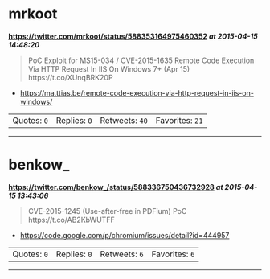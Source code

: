 # mrkoot
**https://twitter.com/mrkoot/status/588353164975460352 _at 2015-04-15 14:48:20_**
<blockquote>
PoC Exploit for  MS15-034 / CVE-2015-1635 Remote Code Execution Via HTTP Request In IIS On Windows 7+ (Apr 15) https://t.co/XUnqBRK20P
</blockquote>

* https://ma.ttias.be/remote-code-execution-via-http-request-in-iis-on-windows/

<table><tr>
<td>Quotes: <code>0</code></td>
<td>Replies: <code>0</code></td>
<td>Retweets: <code>40</code></td>
<td>Favorites: <code>21</code></td>
</tr></table>

---

# benkow_
**https://twitter.com/benkow_/status/588336750436732928 _at 2015-04-15 13:43:06_**
<blockquote>
CVE-2015-1245 (Use-after-free in PDFium) PoC https://t.co/AB2KbWUTFF
</blockquote>

* https://code.google.com/p/chromium/issues/detail?id=444957

<table><tr>
<td>Quotes: <code>0</code></td>
<td>Replies: <code>0</code></td>
<td>Retweets: <code>6</code></td>
<td>Favorites: <code>6</code></td>
</tr></table>

---

